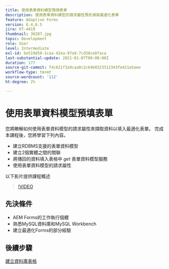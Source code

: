 ```yaml
---
title: 使用表單資料模型預填表單
description: 使用表單資料模型的請求屬性預先填寫最適化表單
feature: Adaptive Forms
version: 6.4,6.5
jira: KT-4419
thumbnail: 36387.jpg
topic: Development
role: User
level: Intermediate
exl-id: be519d58-1caa-42ea-97a9-7cd38ce8faca
last-substantial-update: 2021-01-07T00:00:00Z
duration: 177
source-git-commit: f4c621f3a9caa8c2c64b8323312343fe421a5aee
workflow-type: tm+mt
source-wordcount: '112'
ht-degree: 2%

---
```


# 使用表單資料模型預填表單

您將瞭解如何使用表單資料模型的請求屬性來擷取資料以填入最適化表單。
完成本課程後，您將學習下列內容。

* 建立RDBMS支援的表單資料模型
* 建立2個實體之間的關聯
* 將傳回的資料填入表格中 _get_ 表單資料模型服務
* 使用表單資料模型的請求屬性

以下影片提供課程概述
>[!VIDEO](https://video.tv.adobe.com/v/36387?quality=12&learn=on)

## 先決條件

* AEM Forms的工作執行個體
* 熟悉MySQL資料庫和MySQL Workbench
* 建立最適化Forms的部分經驗

## 後續步驟

[建立資料庫表格](./create-database-tables.md)
